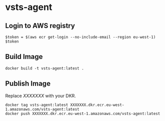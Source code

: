 # vsts-agent

## Login to AWS registry

```
$token = $(aws ecr get-login --no-include-email --region eu-west-1)
$token
```

## Build Image
`docker build -t vsts-agent:latest .`

## Publish Image

Replace *XXXXXXX* with your DKR.

```
docker tag vsts-agent:latest XXXXXXX.dkr.ecr.eu-west-1.amazonaws.com/vsts-agent:latest
docker push XXXXXXX.dkr.ecr.eu-west-1.amazonaws.com/vsts-agent:latest
```

